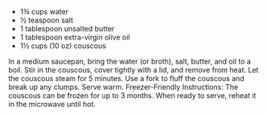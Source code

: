 
- 1¾ cups water
- ½ teaspoon salt
- 1 tablespoon unsalted butter
- 1 tablespoon extra-virgin olive oil
- 1½ cups (10 oz) couscous

In a medium saucepan, bring the water (or broth), salt, butter, and oil to a boil. Stir in the couscous, cover tightly with a lid, and remove from heat. Let the couscous steam for 5 minutes. Use a fork to fluff the couscous and break up any clumps. Serve warm.
Freezer-Friendly Instructions: The couscous can be frozen for up to 3 months. When ready to serve, reheat it in the microwave until hot.
